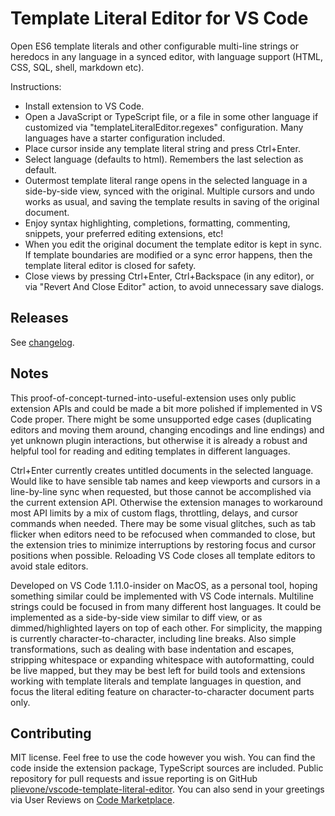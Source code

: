 # Template Literal Editor for VS Code

Open ES6 template literals and other configurable multi-line strings or heredocs in any language in a synced editor, with language support (HTML, CSS, SQL, shell, markdown etc).

Instructions:
- Install extension to VS Code.
- Open a JavaScript or TypeScript file, or a file in some other language if customized via "templateLiteralEditor.regexes" configuration. Many languages have a starter configuration included.
- Place cursor inside any template literal string and press Ctrl+Enter.
- Select language (defaults to html). Remembers the last selection as default.
- Outermost template literal range opens in the selected language in a side-by-side view, synced with the original. Multiple cursors and undo works as usual, and saving the template results in saving of the original document.
- Enjoy syntax highlighting, completions, formatting, commenting, snippets, your preferred editing extensions, etc!
- When you edit the original document the template editor is kept in sync. If template boundaries are modified or a sync error happens, then the template literal editor is closed for safety.
- Close views by pressing Ctrl+Enter, Ctrl+Backspace (in any editor), or via "Revert And Close Editor" action, to avoid unnecessary save dialogs.

## Releases

See [changelog](https://marketplace.visualstudio.com/items/plievone.vscode-template-literal-editor/changelog).

## Notes

This proof-of-concept-turned-into-useful-extension uses only public extension APIs and could be made a bit more polished if implemented in VS Code proper. There might be some unsupported edge cases (duplicating editors and moving them around, changing encodings and line endings) and yet unknown plugin interactions, but otherwise it is already a robust and helpful tool for reading and editing templates in different languages.

Ctrl+Enter currently creates untitled documents in the selected language. Would like to have sensible tab names and keep viewports and cursors in a line-by-line sync when requested, but those cannot be accomplished via the current extension API. Otherwise the extension manages to workaround most API limits by a mix of custom flags, throttling, delays, and cursor commands when needed. There may be some visual glitches, such as tab flicker when editors need to be refocused when commanded to close, but the extension tries to minimize interruptions by restoring focus and cursor positions when possible. Reloading VS Code closes all template editors to avoid stale editors.

Developed on VS Code 1.11.0-insider on MacOS, as a personal tool, hoping something similar could be implemented with VS Code internals. Multiline strings could be focused in from many different host languages. It could be implemented as a side-by-side view similar to diff view, or as dimmed/highlighted layers on top of each other. For simplicity, the mapping is currently character-to-character, including line breaks. Also simple transformations, such as dealing with base indentation and escapes, stripping whitespace or expanding whitespace with autoformatting, could be live mapped, but they may be best left for build tools and extensions working with template literals and template languages in question, and focus the literal editing feature on character-to-character document parts only.

## Contributing

MIT license. Feel free to use the code however you wish. You can find the code inside the extension package, TypeScript sources are included. Public repository for pull requests and issue reporting is on GitHub [plievone/vscode-template-literal-editor](https://github.com/plievone/vscode-template-literal-editor). You can also send in your greetings via User Reviews on [Code Marketplace](https://marketplace.visualstudio.com/items?itemName=plievone.vscode-template-literal-editor).
